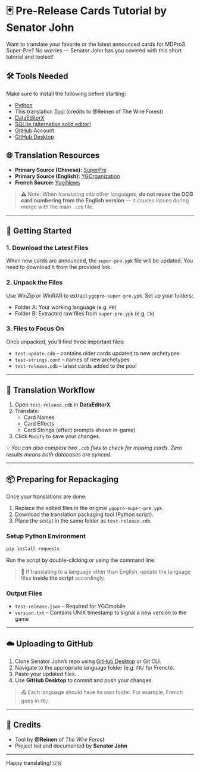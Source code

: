 # 🃏 Pre-Release Cards Tutorial by Senator John

Want to translate your favorite or the latest announced cards for MDPro3 Super-Pre? No worries — Senator John has you covered with this short tutorial and toolset!

## 🛠️ Tools Needed

Make sure to install the following before starting:

- [Python](https://www.python.org/downloads/)
- This translation [Tool](https://pixeldrain.com/u/nJAY2xYA) (credits to @Reinen of The Wire Forest)
- [DataEditorX](https://github.com/Lyris12/DataEditorX/releases/download/omega/win64.zip)
- [SQLite (alternative solid editor)](https://sqlitebrowser.org/dl/)
- [GitHub](https://github.com/) Account
- [GitHub Desktop](https://desktop.github.com/)

## 🌐 Translation Resources

- **Primary Source (Chinese):** [SuperPre](https://mycard.world/ygopro/arena/index.html#/superpre)
- **Primary Source (English):** [YGOrganization](https://ygorganization.com/)
- **French Source:** [YugiNews](https://yuginews.fr/)
  
> ⚠️ Note: When translating into other languages, **do not reuse the OCG card numbering from the English version** — it causes issues during merge with the main `.cdb` file.

---

## 🚀 Getting Started

### 1. Download the Latest Files
When new cards are announced, the `super-pre.ypk` file will be updated. You need to download it from the provided link.

### 2. Unpack the Files
Use WinZip or WinRAR to extract `ygopro-super-pre.ypk`. Set up your folders:
- Folder A: Your working language (e.g. `FR`)
- Folder B: Extracted raw files from `super-pre.ypk` (e.g. `CN`)

### 3. Files to Focus On
Once unpacked, you’ll find three important files:

- `test-update.cdb` – contains older cards updated to new archetypes
- `test-strings.conf` – names of new archetypes
- `test-release.cdb` – latest cards added to the pool

---

## 📝 Translation Workflow

1. Open `test-release.cdb` in **DataEditorX**
2. Translate:
   - Card Names
   - Card Effects
   - Card Strings (effect prompts shown in-game)
3. Click `Modify` to save your changes.

💡 *You can also compare two `.cdb` files to check for missing cards. Zero results means both databases are synced.*

---

## 📦 Preparing for Repackaging

Once your translations are done:

1. Replace the edited files in the original `ygopro-super-pre.ypk`.
2. Download the translation packaging tool (Python script).
3. Place the script in the same folder as `test-release.cdb`.

### Setup Python Environment

```bash
pip install requests
```

Run the script by double-clicking or using the command line.

> 📝 If translating to a language other than English, update the language files **inside the script** accordingly.

### Output Files

- `test-release.json` – Required for YGOmobile
- `version.txt` – Contains UNIX timestamp to signal a new version to the game

---

## ☁️ Uploading to GitHub

1. Clone Senator John’s repo using [GitHub Desktop](https://desktop.github.com/) or Git CLI.
2. Navigate to the appropriate language folder (e.g. `FR/` for French).
3. Paste your updated files.
4. Use **GitHub Desktop** to commit and push your changes.

> 📤 Each language should have its own folder. For example, French goes in `FR/`.


---

## 🙌 Credits

- Tool by **@Reinen** of *The Wire Forest*
- Project led and documented by **Senator John**

---

Happy translating! 🇺🇳

